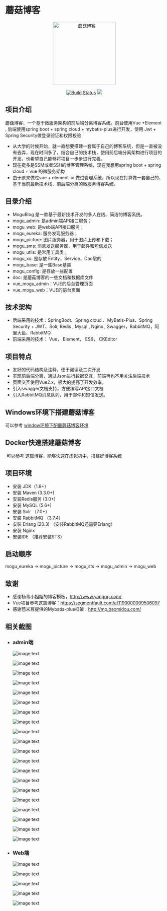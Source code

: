 # 蘑菇博客

<p align=center>
  <a href="http://www.moguit.cn">
    <img src="https://gitee.com/moxi159753/UploadImage/raw/master/mogublog/gitee/favicon2.ico" alt="蘑菇博客" style="width:200px;height:200px">
  </a>
</p>

<p align="center">
  <a href="https://gitee.com/moxi159753/mogu_blog_v2"><img alt="Build Status" src="https://img.shields.io/hexpm/l/plug.svg"></a>
<a target="_blank" href="https://www.oracle.com/technetwork/java/javase/downloads/index.html">
		<img src="https://img.shields.io/badge/JDK-1.8+-green.svg" ></img>
	</a>
</p>

## 项目介绍
蘑菇博客，一个基于微服务架构的前后端分离博客系统。前台使用Vue +Element , 后端使用spring boot + spring cloud + mybatis-plus进行开发，使用  Jwt + Spring Security做登录验证和权限校验

- 从大学的时候开始，就一直想要搭建一套属于自己的博客系统，但是一直被没有去弄，现在时间多了，结合自己的技术栈，使用前后端分离架构进行项目的开发，也希望自己能够将项目一步步进行完善。
- 现在挺多是SSM或者SSH的博客管理系统，现在我想用spring boot + spring cloud  + vue 的微服务架构
- 由于原来做过vue + element-ui 做过管理系统，所以现在打算做一套自己的、基于当前最新技术栈、前后端分离的微服务博客系统。

## 目录介绍

- MoguBlog 是一款基于最新技术开发的多人在线、简洁的博客系统。
- mogu_admin: 是admin端API接口服务；
- mogu_web: 是web端API接口服务；
- mogu_eureka: 服务发现服务器；
- mogu_picture: 图片服务器，用于图片上传和下载；
- mogu_sms: 消息发送服务器，用于邮件和短信发送
- mogu_utils: 是常用工具类；
- mogu_xo: 是存放 Entity，Service，Dao层的
- mogu_base: 是一些Base基类
- mogu_config: 是存放一些配置
- doc: 是蘑菇博客的一些文档和数据库文件
- vue_mogu_admin：VUE的后台管理页面
- vue_mogu_web：VUE的前台页面

## 技术架构

- 后端采用的技术：SpringBoot、Spring cloud 、MyBatis-Plus、Spring Security + JWT、Solr, Redis , Mysql , Nginx , Swagger，RabbitMQ，阿里大鱼、RabbitMQ
- 前端采用的技术： Vue， Element， ES6， CKEditor

## 项目特点

- 友好的代码结构及注释，便于阅读及二次开发
- 实现前后端分离，通过Json进行数据交互，前端再也不用关注后端技术
- 页面交互使用Vue2.x，极大的提高了开发效率。
- 引入swagger文档支持，方便编写API接口文档
- 引入RabbitMQ消息队列，用于邮件和短信发送。

## Windows环境下搭建蘑菇博客

可以参考 [window环境下配置蘑菇博客环境](http://www.moguit.cn/#/info?blogUid=082ca226cf2e4103b0ffa6e6c13d7b14)

## Docker快速搭建蘑菇博客

​	可以参考 [这篇博客](http://www.moguit.cn/#/info?blogUid=ab8377106a0d4b9f8d66131e4312c69e)，能够快速在虚拟机中，搭建好博客系统  



## 项目环境

- 安装 JDK（1.8+）
- 安装 Maven (3.3.0+)
- 安装Redis服务 (3.0+)
- 安装 MySQL (5.6+)
- 安装 Solr （7.0+）
- 安装 RabbitMQ （3.7.4）
- 安装 Erlang (20.3) （安装RabbitMQ还需要Erlang）
- 安装 Nginx
- 安装IDE （推荐安装STS）

## 启动顺序

mogu_eureka ->  mogu_picture -> mogu_sts -> mogu_admin -> mogu_web

## 致谢

- 感谢杨青小姐姐的博客模板，http://www.yangqq.com/
- Vue项目参考这篇博客：https://segmentfault.com/a/1190000009506097
- 感谢苞米豆提供的Mybatis-plus框架：http://mp.baomidou.com/

## 相关截图

- ### admin端

  ![image text](https://gitee.com/moxi159753/UploadImage/raw/master/mogublog/admin/login.png)

  ![image text](https://gitee.com/moxi159753/UploadImage/raw/master/mogublog/admin/bashboard.png)

  ![image text](https://gitee.com/moxi159753/UploadImage/raw/master/mogublog/admin/blog.png)
  
  ![image text](https://gitee.com/moxi159753/UploadImage/raw/master/mogublog/admin/blogEdit.png)
  
  ![image text](https://gitee.com/moxi159753/UploadImage/raw/master/mogublog/admin/addPicture.png)
  
  ![image text](https://gitee.com/moxi159753/UploadImage/raw/master/mogublog/admin/blogSort.png)
  
  ![image text](https://gitee.com/moxi159753/UploadImage/raw/master/mogublog/admin/blogTag.png)

  ![image text](https://gitee.com/moxi159753/UploadImage/raw/master/mogublog/admin/blogSort.png)
  
  ![image text](https://gitee.com/moxi159753/UploadImage/raw/master/mogublog/admin/blogLink.png)

  ![image text](https://gitee.com/moxi159753/UploadImage/raw/master/mogublog/admin/aboutMe.png)
  
  ![image text](https://gitee.com/moxi159753/UploadImage/raw/master/mogublog/admin/webConf.png)
  
  ![image text](https://gitee.com/moxi159753/UploadImage/raw/master/mogublog/admin/admin.png)
  
  ![image text](https://gitee.com/moxi159753/UploadImage/raw/master/mogublog/admin/categoryMenu.png)
  
  ![image text](https://gitee.com/moxi159753/UploadImage/raw/master/mogublog/admin/sysLog.png)
  
  ![image text](https://gitee.com/moxi159753/UploadImage/raw/master/mogublog/admin/exception.png)
  
  ![image text](https://gitee.com/moxi159753/UploadImage/raw/master/mogublog/admin/webConf.png)
  
  ![image text](https://gitee.com/moxi159753/UploadImage/raw/master/mogublog/admin/pictureSort.png)
  
  ![image text](https://gitee.com/moxi159753/UploadImage/raw/master/mogublog/admin/picture.png)
  
  ![image text](https://gitee.com/moxi159753/UploadImage/raw/master/mogublog/admin/solrIndex.png)

  ![image text](https://gitee.com/moxi159753/UploadImage/raw/master/mogublog/admin/swagger.png)



- ### Web端

  ![image text](https://gitee.com/moxi159753/UploadImage/raw/master/mogublog/web/index.png)

  ![image text](https://gitee.com/moxi159753/UploadImage/raw/master/mogublog/web/index2.png)
  
  ![image text](https://gitee.com/moxi159753/UploadImage/raw/master/mogublog/web/content.png)

  ![image text](https://gitee.com/moxi159753/UploadImage/raw/master/mogublog/web/about.png)

  ![image text](https://gitee.com/moxi159753/UploadImage/raw/master/mogublog/web/time.png)

